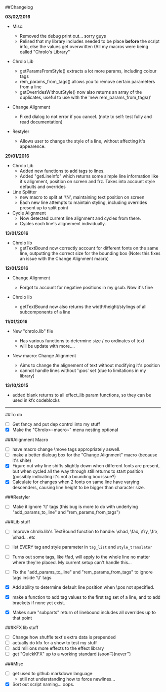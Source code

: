 ##Changelog

**03/02/2016**
- Misc:
  - Removed the debug print out... sorry guys
  - Relised that my library includes needed to be place __before__ the script info, else the values get overwritten (All my macros were being called "Chrolo's Library"
- Chrolo Lib
  - getParamsFromStyle() extracts a lot more params, including colour tags
  - rem_params_from_tags() allows you to remove certain parameters from a line
  - getOverridesWithoutStyle() now also returns an array of the duplicates, useful to use with the 'new rem_params_from_tags()'
- Change Alignment
  - Fixed dialog to not error if you cancel. (note to self: test fully and read documentation)
  
- Restyler
  - Allows user to change the style of a line, without affecting it's appearence.
  
  
**29/01/2016**
- Chrolo Lib
  - Added new functions to add tags to lines.
  - Added "getLineInfo" which returns some simple line information like it's alignment, position on screen and frz. Takes into account style defaults and overrides
- Line Splitter
  - new macro to split at '\N', maintaining text position on screen
  - Each new line attempts to maintain styling, including overrides present up to split point
- Cycle Alignment
  - Now detected current line alignment and cycles from there.
  - Cycles each line's alignement individually.



**13/01/2016**
- Chrolo lib
  - getTextBound now correctly account for different fonts on the same line, outputting the correct size for the bounding box (Note: this fixes an issue with the Change Alignment macro)


**12/01/2016**
- Change Alignment
  - Forgot to account for negative positions in my gsub. Now it's fine
  
- Chrolo lib
  - getTextBound now also returns the width/height/stylings of all subcomponents of a line

**11/01/2016**
- New "chrolo.lib" file
  - Has various functions to determine size / co ordinates of text
  - will be update with more....
  
- New macro: Change Alignment
  - Aims to change the alignement of text without modifying it's position
  - cannot handle lines without '\pos' set (due to limitations in my library)

**13/10/2015**  
- added blank returns to all effect_lib param functions, so they can be used in kfx codeblocks

------------------------------------
 
##To do
- [ ] Get fancy and put dep control into my stuff
- [x] Make the "Chrolo>¬macro¬" menu nesting optional

###Alignment Macro
- [ ] have macro change \move tags appropriately aswell.
- [ ] make a better dialoug box for the "Change Alignment" macro (because it's shite)
- [x] Figure out why line shifts slightly down when different fonts are present, but when cycled all the way through  still returns to start position (possibly indicating it's not a bounding box issue?)
- [x] Calculate for changes when 2 fonts on same line have varying descenders, causing line height to be bigger than character size.

###Restyler
- [ ] Make it ignore '\t' tags (this bug is more to do with underlying "add_params_to_line" and "rem_params_from_tags")

###Lib stuff
- [ ] Improve chrolo.lib's TextBound function to handle: \shad, \fax, \fry, \frx, \shad... etc
- [ ] list EVERY tag and style parameter in `tag_list` and `style_translator`
- [ ] Turns out some tags, like \fad, will apply to the whole line no matter where they're placed. My current setup can't handle this...
- [ ] Fix the "add_params_to_line" and "rem_params_from_tags" to ignore tags inside '\t' tags
- [x] Add ability to determine default line position when \pos not specified.
- [x] make a function to add tag values to the first tag set of a line, and to add brackets if none yet exist.
- [x] Makes sure "subparts" return of linebound includes all overrides up to that point


###KFX lib stuff
- [ ] Change how shuffle text's extra data is prepended
- [ ] actually do kfx for a show to test my stuff
- [ ] add millions more effects to the effect library
- [ ] get "QuickKFX" up to a working standard ~~(soon™)~~(never™)

###Misc
- [ ] get used to github markdown language
  - still not understanding how to force newlines...
- [x] Sort out script naming... oops.